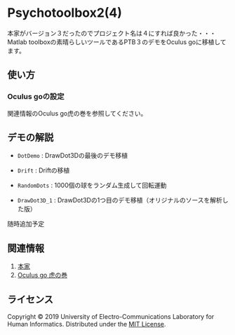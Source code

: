 Psychotoolbox2(4)
======================
本家がバージョン３だったのでプロジェクト名は４にすれば良かった・・・  
Matlab toolboxの素晴らしいツールであるPTB３のデモをOculus goに移植してます。  
 
使い方
------
### Oculus goの設定 ###
関連情報のOculus go虎の巻を参照してください。  
 
デモの解説
---------------- 
+   `DotDemo` :
    DrawDot3Dの最後のデモ移植
 
+   `Drift` :
    Driftの移植

+   `RandomDots` : 
    1000個の球をランダム生成して回転運動

+   `DrawDot3D_1` :
    DrawDot3Dの1つ目のデモ移植（オリジナルのソースを解析した版）

随時追加予定  
 
関連情報
--------
1. [本家](http://psychtoolbox.org/ "本家サイト")
2. [Oculus go 虎の巻](https://docs.google.com/document/d/1zq_VRRCHC9H7wHtGXEo5scwQjBiOe-nZJMAlmykQms0/edit?usp=sharing "Google Docs")
  
ライセンス
----------
Copyright &copy; 2019 University of Electro-Communications Laboratory for Human Informatics.
Distributed under the [MIT License][mit].  
 
[MIT]: http://www.opensource.org/licenses/mit-license.php  

